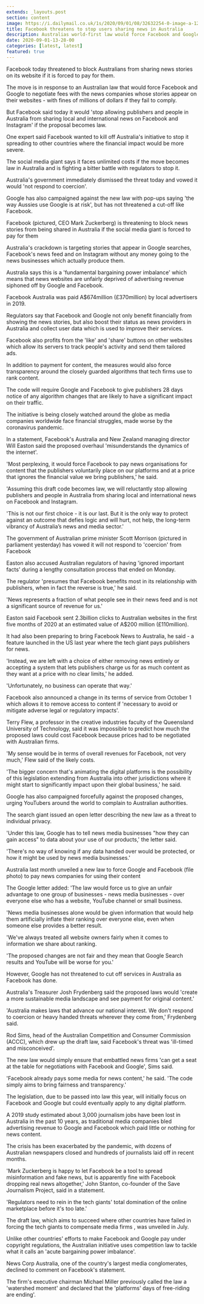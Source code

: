 ```yaml
---
extends: _layouts.post
section: content
image: https://i.dailymail.co.uk/1s/2020/09/01/08/32632254-0-image-a-12_1598944819031.jpg 
title: Facebook threatens to stop users sharing news in Australia 
description: Australias world-first law would force Facebook and Google to negotiate fees with the news companies whose stories appear on their websites - with fines of millions of dollars if they fail to comply. 
date: 2020-09-01-13-28-00 
categories: [latest, latest] 
featured: true 
--- 
```

Facebook today threatened to block Australians from sharing news stories on its website if it is forced to pay for them. 

The move is in response to an Australian law that would force Facebook and Google to negotiate fees with the news companies whose stories appear on their websites - with fines of millions of dollars if they fail to comply. 

But Facebook said today it would 'stop allowing publishers and people in Australia from sharing local and international news on Facebook and Instagram' if the proposal becomes law. 

One expert said Facebook wanted to kill off Australia's initiative to stop it spreading to other countries where the financial impact would be more severe.  

The social media giant says it faces unlimited costs if the move becomes law in Australia and is fighting a bitter battle with regulators to stop it. 

Australia's government immediately dismissed the threat today and vowed it would 'not respond to coercion'.  

Google has also campaigned against the new law with pop-ups saying 'the way Aussies use Google is at risk', but has not threatened a cut-off like Facebook.  

Facebook (pictured, CEO Mark Zuckerberg) is threatening to block news stories from being shared in Australia if the social media giant is forced to pay for them 

Australia's crackdown is targeting stories that appear in Google searches, Facebook's news feed and on Instagram without any money going to the news businesses which actually produce them. 

Australia says this is a 'fundamental bargaining power imbalance' which means that news websites are unfairly deprived of advertising revenue siphoned off by Google and Facebook.  

Facebook Australia was paid A$674million (£370million) by local advertisers in 2019. 

Regulators say that Facebook and Google not only benefit financially from showing the news stories, but also boost their status as news providers in Australia and collect user data which is used to improve their services. 

Facebook also profits from the 'like' and 'share' buttons on other websites which allow its servers to track people's activity and send them tailored ads.  

In addition to payment for content, the measures would also force transparency around the closely guarded algorithms that tech firms use to rank content. 

The code will require Google and Facebook to give publishers 28 days notice of any algorithm changes that are likely to have a significant impact on their traffic. 

The initiative is being closely watched around the globe as media companies worldwide face financial struggles, made worse by the coronavirus pandemic.  

In a statement, Facebook's Australia and New Zealand managing director Will Easton said the proposed overhaul 'misunderstands the dynamics of the internet'.

'Most perplexing, it would force Facebook to pay news organisations for content that the publishers voluntarily place on our platforms and at a price that ignores the financial value we bring publishers,' he said.

'Assuming this draft code becomes law, we will reluctantly stop allowing publishers and people in Australia from sharing local and international news on Facebook and Instagram. 

'This is not our first choice - it is our last. But it is the only way to protect against an outcome that defies logic and will hurt, not help, the long-term vibrancy of Australia’s news and media sector.'

The government of Australian prime minister Scott Morrison (pictured in parliament yesterday) has vowed it will not respond to 'coercion' from Facebook 

Easton also accused Australian regulators of having 'ignored important facts' during a lengthy consultation process that ended on Monday.

The regulator 'presumes that Facebook benefits most in its relationship with publishers, when in fact the reverse is true,' he said.

'News represents a fraction of what people see in their news feed and is not a significant source of revenue for us.'

Easton said Facebook sent 2.3billion clicks to Australian websites in the first five months of 2020 at an estimated value of A$200 million (£110million). 

It had also been preparing to bring Facebook News to Australia, he said - a feature launched in the US last year where the tech giant pays publishers for news.

'Instead, we are left with a choice of either removing news entirely or accepting a system that lets publishers charge us for as much content as they want at a price with no clear limits,' he added.

'Unfortunately, no business can operate that way.'

Facebook also announced a change in its terms of service from October 1 which allows it to remove access to content if 'necessary to avoid or mitigate adverse legal or regulatory impacts'. 

Terry Flew, a professor in the creative industries faculty of the Queensland University of Technology, said it was impossible to predict how much the proposed laws could cost Facebook because prices had to be negotiated with Australian firms.  

'My sense would be in terms of overall revenues for Facebook, not very much,' Flew said of the likely costs.

'The bigger concern that's animating the digital platforms is the possibility of this legislation extending from Australia into other jurisdictions where it might start to significantly impact upon their global business,' he said.

Google has also campaigned forcefully against the proposed changes, urging YouTubers around the world to complain to Australian authorities.

The search giant issued an open letter describing the new law as a threat to individual privacy. 

'Under this law, Google has to tell news media businesses "how they can gain access" to data about your use of our products,' the letter said. 

'There's no way of knowing if any data handed over would be protected, or how it might be used by news media businesses.'

Australia last month unveiled a new law to force Google and Facebook (file photo) to pay news companies for using their content 

The Google letter added: 'The law would force us to give an unfair advantage to one group of businesses - news media businesses - over everyone else who has a website, YouTube channel or small business. 

'News media businesses alone would be given information that would help them artificially inflate their ranking over everyone else, even when someone else provides a better result. 

'We've always treated all website owners fairly when it comes to information we share about ranking. 

'The proposed changes are not fair and they mean that Google Search results and YouTube will be worse for you.'

However, Google has not threatened to cut off services in Australia as Facebook has done. 

Australia's Treasurer Josh Frydenberg said the proposed laws would 'create a more sustainable media landscape and see payment for original content.'

'Australia makes laws that advance our national interest. We don't respond to coercion or heavy handed threats wherever they come from,' Frydenberg said.

Rod Sims, head of the Australian Competition and Consumer Commission (ACCC), which drew up the draft law, said Facebook's threat was 'ill-timed and misconceived'. 

The new law would simply ensure that embattled news firms 'can get a seat at the table for negotiations with Facebook and Google', Sims said. 

'Facebook already pays some media for news content,' he said. 'The code simply aims to bring fairness and transparency.'  

The legislation, due to be passed into law this year, will initially focus on Facebook and Google but could eventually apply to any digital platform. 

A 2019 study estimated about 3,000 journalism jobs have been lost in Australia in the past 10 years, as traditional media companies bled advertising revenue to Google and Facebook which paid little or nothing for news content.  

The crisis has been exacerbated by the pandemic, with dozens of Australian newspapers closed and hundreds of journalists laid off in recent months. 

'Mark Zuckerberg is happy to let Facebook be a tool to spread misinformation and fake news, but is apparently fine with Facebook dropping real news altogether,' John Stanton, co-founder of the Save Journalism Project, said in a statement. 

'Regulators need to rein in the tech giants' total domination of the online marketplace before it's too late.' 

The draft law, which aims to succeed where other countries have failed in forcing the tech giants to compensate media firms , was unveiled in July. 

Unlike other countries' efforts to make Facebook and Google pay under copyright regulations, the Australian initiative uses competition law to tackle what it calls an 'acute bargaining power imbalance'.   

News Corp Australia, one of the country's largest media conglomerates, declined to comment on Facebook's statement. 

The firm's executive chairman Michael Miller previously called the law a 'watershed moment' and declared that the 'platforms' days of free-riding are ending'. 

